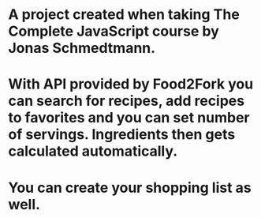 # A project created when taking The Complete JavaScript course by Jonas Schmedtmann.
# With API provided by Food2Fork you can search for recipes, add recipes to favorites and you can set number of servings. Ingredients then gets calculated automatically.
# You can create your shopping list as well. 
